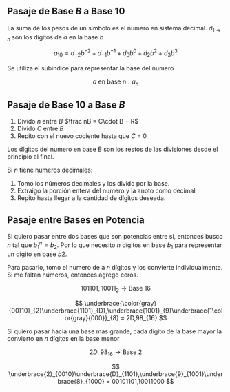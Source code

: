 ## Pasaje de Base $B$ a Base 10

La suma de los pesos de un símbolo es el numero en sistema decimal. $d_{1 \to n}$ son los dígitos de $a$ en la base $b$

$$
a_{10} = d_{-2} b^{-2} + d_{-1} b^{-1} + d_0 b^0 + d_2b^2 + d_3b^3
$$

Se utiliza el subíndice para representar la base del numero

$$
a \text{ en base } n: a_n
$$

## Pasaje de Base 10 a Base $B$

1. Divido $n$ entre $B$ $\frac nB = C\cdot B + R$
2. Divido $C$ entre $B$
3. Repito con el nuevo cociente hasta que $C$ = 0

Los dígitos del numero en base $B$ son los restos de las divisiones desde el principio al final.

Si $n$ tiene números decimales:

1. Tomo los números decimales y los divido por la base.
2. Extraigo la porción entera del numero y la anoto como decimal
3. Repito hasta llegar a la cantidad de dígitos deseada.

## Pasaje entre Bases en Potencia

Si quiero pasar entre dos bases que son potencias entre si, entonces busco $n$ tal que $b_1^n = b_2$. Por lo que necesito $n$ dígitos en base $b_1$ para representar un digito en base $b2$.

Para pasarlo, tomo el numero de a $n$ dígitos y los convierte individualmente. Si me faltan números, entonces agrego ceros.

$$
101101,10011_2 \to \text{Base } 16
$$

$$
\underbrace{\color{gray}{00}10}_{2}\underbrace{1101}_{D},\underbrace{1001}_{9}\underbrace{1\color{gray}{000}}_{8} = 2D,98_{16}
$$

Si quiero pasar hacia una base mas grande, cada digito de la base mayor la convierto en $n$ dígitos en la base menor

$$
2D,98_{16} \to \text{Base } 2
$$

$$
\underbrace{2}_{0010}\underbrace{D}_{1101},\underbrace{9}_{1001}\underbrace{8}_{1000} = 00101101,10011000
$$

